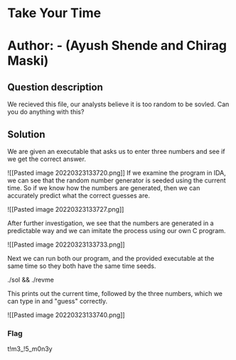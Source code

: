             

# Take Your Time

# Author: - (Ayush Shende and Chirag Maski)

## Question description

We recieved this file, our analysts believe it is too random to be sovled. Can you do anything with this?

## Solution

We are given an executable that asks us to enter three numbers and see if we get the correct answer.

![[Pasted image 20220323133720.png]]
If we examine the program in IDA, we can see that the random number generator is seeded using the current time. So if we know how the numbers are generated, then we can accurately predict what the correct guesses are.

![[Pasted image 20220323133727.png]]

After further investigation, we see that the numbers are generated in a predictable way and we can imitate the process using our own C program.

![[Pasted image 20220323133733.png]]

Next we can run both our program, and the provided executable at the same time so they both have the same time seeds.

./sol && ./revme

This prints out the current time, followed by the three numbers, which we can type in and "guess" correctly.

![[Pasted image 20220323133740.png]]
### Flag

t!m3_!5_m0n3y